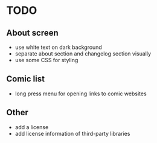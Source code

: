 # TODO

## About screen

- use white text on dark background
- separate about section and changelog section visually
- use some CSS for styling

## Comic list

- long press menu for opening links to comic websites

## Other

- add a license
- add license information of third-party libraries
